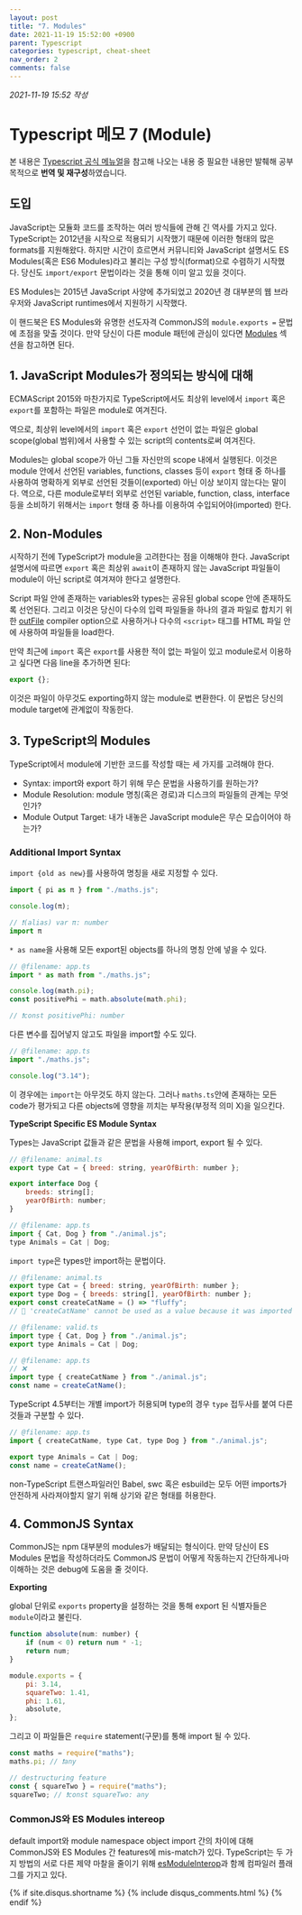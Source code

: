```yaml
---
layout: post
title: "7. Modules"
date: 2021-11-19 15:52:00 +0900
parent: Typescript
categories: typescript, cheat-sheet
nav_order: 2
comments: false
---
```


_2021-11-19 15:52 작성_

# Typescript 메모 7 (Module)

본 내용은 [Typescript 공식 메뉴얼](https://www.typescriptlang.org/docs/)을 참고해 나오는 내용 중 필요한 내용만 발췌해 공부 목적으로 **번역 및 재구성**하였습니다.

## 도입

JavaScript는 모듈화 코드를 조작하는 여러 방식들에 관해 긴 역사를 가지고 있다. TypeScript는 2012년을 시작으로 적용되기 시작했기 때문에 이러한 형태의 많은 formats를 지원해왔다. 하지만 시간이 흐르면서 커뮤니티와 JavaScript 설명서도 ES Modules(혹은 ES6 Modules)라고 불리는 구성 방식(format)으로 수렴하기 시작했다. 당신도 `import/export` 문법이라는 것을 통해 이미 알고 있을 것이다.

ES Modules는 2015년 JavaScript 사양에 추가되었고 2020년 경 대부분의 웹 브라우저와 JavaScript runtimes에서 지원하기 시작했다.

이 핸드북은 ES Modules와 유명한 선도자격 CommonJS의 `module.exports =` 문법에 초점을 맞출 것이다. 만약 당신이 다른 module 패턴에 관심이 있다면 [Modules](https://www.typescriptlang.org/docs/handbook/modules.html) 섹션을 참고하면 된다.

## 1. JavaScript Modules가 정의되는 방식에 대해

ECMAScript 2015와 마찬가지로 TypeScript에서도 최상위 level에서 `import` 혹은 `export`를 포함하는 파일은 module로 여겨진다.

역으로, 최상위 level에서의 `import` 혹은 `export` 선언이 없는 파일은 global scope(global 범위)에서 사용할 수 있는 script의 contents로써 여겨진다.

Modules는 global scope가 아닌 그들 자신만의 scope 내에서 실행된다. 이것은 module 안에서 선언된 variables, functions, classes 등이 `export` 형태 중 하나를 사용하여 명확하게 외부로 선언된 것들이(exported) 아닌 이상 보이지 않는다는 말이다. 역으로, 다른 module로부터 외부로 선언된 variable, function, class, interface 등을 소비하기 위해서는 `import` 형태 중 하나를 이용하여 수입되어야(imported) 한다.

## 2. Non-Modules

시작하기 전에 TypeScript가 module을 고려한다는 점을 이해해야 한다. JavaScript 설명서에 따르면 `export` 혹은 최상위 `await`이 존재하지 않는 JavaScript 파일들이 module이 아닌 script로 여겨져야 한다고 설명한다.

Script 파일 안에 존재하는 variables와 types는 공유된 global scope 안에 존재하도록 선언된다. 그리고 이것은 당신이 다수의 입력 파일들을 하나의 결과 파일로 합치기 위한 [outFile](https://www.typescriptlang.org/tsconfig#outFile) compiler option으로 사용하거나 다수의 `<script>` 태그를 HTML 파일 안에 사용하여 파일들을 load한다.

만약 최근에 `import` 혹은 `export`를 사용한 적이 없는 파일이 있고 module로서 이용하고 싶다면 다음 line을 추가하면 된다:

```js
export {};
```

이것은 파일이 아무것도 exporting하지 않는 module로 변환한다. 이 문법은 당신의 module target에 관계없이 작동한다.

## 3. TypeScript의 Modules

TypeScript에서 module에 기반한 코드를 작성할 때는 세 가지를 고려해야 한다.

-   Syntax: import와 export 하기 위해 무슨 문법을 사용하기를 원하는가?
-   Module Resolution: module 명칭(혹은 경로)과 디스크의 파일들의 관계는 무엇인가?
-   Module Output Target: 내가 내놓은 JavaScript module은 무슨 모습이어야 하는가?

### Additional Import Syntax

`import {old as new}`를 사용하여 명칭을 새로 지정할 수 있다.

```js
import { pi as π } from "./maths.js";

console.log(π);

// ❗️(alias) var π: number
import π
```

`* as name`을 사용해 모든 export된 objects를 하나의 명칭 안에 넣을 수 있다.

```js
// @filename: app.ts
import * as math from "./maths.js";

console.log(math.pi);
const positivePhi = math.absolute(math.phi);

// ❗️const positivePhi: number
```

다른 변수를 집어넣지 않고도 파일을 import할 수도 있다.

```js
// @filename: app.ts
import "./maths.js";

console.log("3.14");
```

이 경우에는 `import`는 아무것도 하지 않는다. 그러나 `maths.ts`안에 존재하는 모든 code가 평가되고 다른 objects에 영향을 끼치는 부작용(부정적 의미 X)을 일으킨다.

**TypeScript Specific ES Module Syntax**

Types는 JavaScript 값들과 같은 문법을 사용해 import, export 될 수 있다.

```js
// @filename: animal.ts
export type Cat = { breed: string, yearOfBirth: number };

export interface Dog {
	breeds: string[];
	yearOfBirth: number;
}

// @filename: app.ts
import { Cat, Dog } from "./animal.js";
type Animals = Cat | Dog;
```

`import type`은 types만 import하는 문법이다.

```js
// @filename: animal.ts
export type Cat = { breed: string, yearOfBirth: number };
export type Dog = { breeds: string[], yearOfBirth: number };
export const createCatName = () => "fluffy";
// 🚫 'createCatName' cannot be used as a value because it was imported using 'import type'.

// @filename: valid.ts
import type { Cat, Dog } from "./animal.js";
export type Animals = Cat | Dog;

// @filename: app.ts
// ❌
import type { createCatName } from "./animal.js";
const name = createCatName();
```

TypeScript 4.5부터는 개별 import가 허용되며 type의 경우 `type` 접두사를 붙여 다른 것들과 구분할 수 있다.

```js
// @filename: app.ts
import { createCatName, type Cat, type Dog } from "./animal.js";

export type Animals = Cat | Dog;
const name = createCatName();
```

non-TypeScript 트랜스파일러인 Babel, swc 혹은 esbuild는 모두 어떤 imports가 안전하게 사라져야할지 알기 위해 상기와 같은 형태를 허용한다.

## 4. CommonJS Syntax

CommonJS는 npm 대부분의 modules가 배달되는 형식이다. 만약 당신이 ES Modules 문법을 작성하더라도 CommonJS 문법이 어떻게 작동하는지 간단하게나마 이해하는 것은 debug에 도움을 줄 것이다.

**Exporting**

global 단위로 `exports` property을 설정하는 것을 통해 export 된 식별자들은 `module`이라고 불린다.

```js
function absolute(num: number) {
	if (num < 0) return num * -1;
	return num;
}

module.exports = {
	pi: 3.14,
	squareTwo: 1.41,
	phi: 1.61,
	absolute,
};
```

그리고 이 파일들은 `require` statement(구문)를 통해 import 될 수 있다.

```js
const maths = require("maths");
maths.pi; // ❗️any

// destructuring feature
const { squareTwo } = require("maths");
squareTwo; // ❗️const squareTwo: any
```

### CommonJS와 ES Modules intereop

default import와 module namespace object import 간의 차이에 대해 CommonJS와 ES Modules 간 features에 mis-match가 있다. TypeScript는 두 가지 방법의 서로 다른 제약 마찰을 줄이기 위해 [esModuleInterop](https://www.typescriptlang.org/tsconfig#esModuleInterop)과 함께 컴파일러 플래그를 가지고 있다.

{% if site.disqus.shortname %}
{% include disqus_comments.html %}
{% endif %}
